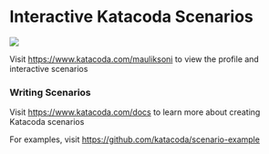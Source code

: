 # Interactive Katacoda Scenarios

[![](http://shields.katacoda.com/katacoda/mauliksoni/count.svg)](https://www.katacoda.com/mauliksoni "Get your profile on Katacoda.com")

Visit https://www.katacoda.com/mauliksoni to view the profile and interactive scenarios

### Writing Scenarios
Visit https://www.katacoda.com/docs to learn more about creating Katacoda scenarios

For examples, visit https://github.com/katacoda/scenario-example
